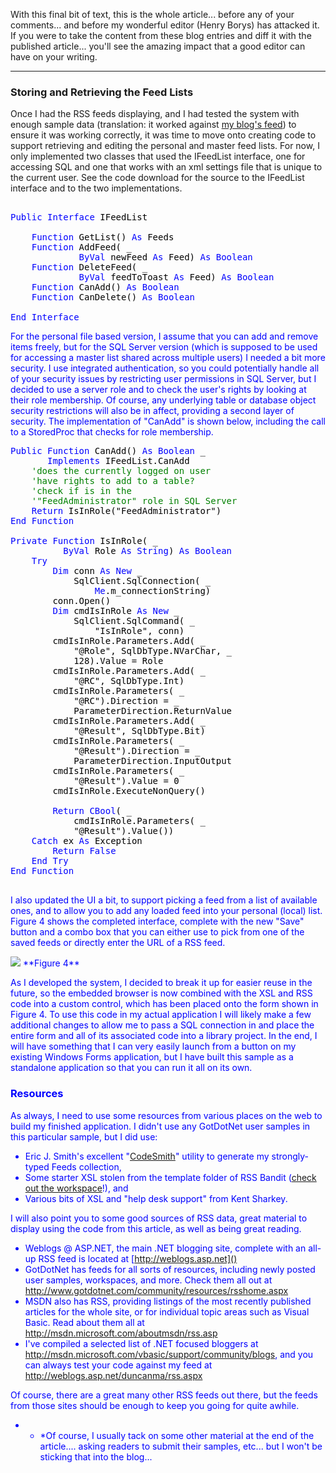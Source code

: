 With this final bit of text, this is the whole article... before any of your comments... and before my wonderful editor (Henry Borys) has attacked it. If you were to take the content from these blog entries and diff it with the published article... you'll see the amazing impact that a good editor can have on your writing.

* * *

### Storing and Retrieving the Feed Lists

Once I had the RSS feeds displaying, and I had tested the system with enough sample data (translation: it worked against [my blog's feed](http://weblogs.asp.net/duncanma)) to ensure it was working correctly, it was time to move onto creating code to support retrieving and editing the personal and master feed lists. For now, I only implemented two classes that used the IFeedList interface, one for accessing SQL and one that works with an xml settings file that is unique to the current user. See the code download for the source to the IFeedList interface and to the two implementations.

<pre class="code"><font color="#000000">
<font color="#0000ff">Public Interface <font color="#000000">IFeedList

    <font color="#0000ff">Function <font color="#000000">GetList() <font color="#0000ff">As <font color="#000000">Feeds
    <font color="#0000ff">Function <font color="#000000">AddFeed( _
             <font color="#0000ff">ByVal <font color="#000000">newFeed <font color="#0000ff">As <font color="#000000">Feed) <font color="#0000ff">As Boolean
    Function <font color="#000000">DeleteFeed( _
             <font color="#0000ff">ByVal <font color="#000000">feedToToast <font color="#0000ff">As <font color="#000000">Feed) <font color="#0000ff">As Boolean
    Function <font color="#000000">CanAdd() <font color="#0000ff">As Boolean
    Function <font color="#000000">CanDelete() <font color="#0000ff">As Boolean

End Interface
</pre>

For the personal file based version, I assume that you can add and remove items freely, but for the SQL Server version (which is supposed to be used for accessing a master list shared across multiple users) I needed a bit more security. I use integrated authentication, so you could potentially handle all of your security issues by restricting user permissions in SQL Server, but I decided to use a server role and to check the user's rights by looking at their role membership. Of course, any underlying table or database object security restrictions will also be in affect, providing a second layer of security. The implementation of "CanAdd" is shown below, including the call to a StoredProc that checks for role membership.

<pre class="code"><font color="#000000"><font color="#0000ff">Public Function <font color="#000000">CanAdd() <font color="#0000ff">As Boolean <font color="#000000">_
       <font color="#0000ff">Implements <font color="#000000">IFeedList.CanAdd
    <font color="#008000">'does the currently logged on user
    'have rights to add to a table?
    'check if is in the
    '"FeedAdministrator" role in SQL Server
    <font color="#0000ff">Return <font color="#000000">IsInRole("FeedAdministrator")
<font color="#0000ff">End Function
<font color="#000000">
<font color="#0000ff">Private Function <font color="#000000">IsInRole( _
          <font color="#0000ff">ByVal <font color="#000000">Role <font color="#0000ff">As String<font color="#000000">) <font color="#0000ff">As Boolean
    Try
        Dim <font color="#000000">conn <font color="#0000ff">As New <font color="#000000">_
            SqlClient.SqlConnection( _
                <font color="#0000ff">Me<font color="#000000">.m_connectionString)
        conn.Open()
        <font color="#0000ff">Dim <font color="#000000">cmdIsInRole <font color="#0000ff">As New <font color="#000000">_
            SqlClient.SqlCommand( _
                "IsInRole", conn)
        cmdIsInRole.Parameters.Add( _
            "@Role", SqlDbType.NVarChar, _
            128).Value = Role
        cmdIsInRole.Parameters.Add( _
            "@RC", SqlDbType.Int)
        cmdIsInRole.Parameters( _
            "@RC").Direction = _
            ParameterDirection.ReturnValue
        cmdIsInRole.Parameters.Add( _
            "@Result", SqlDbType.Bit)
        cmdIsInRole.Parameters( _
            "@Result").Direction = _
            ParameterDirection.InputOutput
        cmdIsInRole.Parameters( _
            "@Result").Value = 0
        cmdIsInRole.ExecuteNonQuery()

        <font color="#0000ff">Return CBool<font color="#000000">( _
            cmdIsInRole.Parameters( _
            "@Result").Value())
    <font color="#0000ff">Catch <font color="#000000">ex <font color="#0000ff">As <font color="#000000">Exception
        <font color="#0000ff">Return False
    End Try
End Function

</pre>

I also updated the UI a bit, to support picking a feed from a list of available ones, and to allow you to add any loaded feed into your personal (local) list. Figure 4 shows the completed interface, complete with the new "Save" button and a combo box that you can either use to pick from one of the saved feeds or directly enter the URL of a RSS feed.

<img src="http://www.duncanmackenzie.net/Figure4.png" border="0" />
**Figure 4**

As I developed the system, I decided to break it up for easier reuse in the future, so the embedded browser is now combined with the XSL and RSS code into a custom control, which has been placed onto the form shown in Figure 4. To use this code in my actual application I will likely make a few additional changes to allow me to pass a SQL connection in and place the entire form and all of its associated code into a library project. In the end, I will have something that I can very easily launch from a button on my existing Windows Forms application, but I have built this sample as a standalone application so that you can run it all on its own.

### Resources

As always, I need to use some resources from various places on the web to build my finished application. I didn't use any GotDotNet user samples in this particular sample, but I did use:

  * Eric J. Smith's excellent "[CodeSmith](http://www.ericjsmith.net/codesmith/)" utility to generate my strongly-typed Feeds collection,
  * Some starter XSL stolen from the template folder of RSS Bandit ([check out the workspace](http://www.gotdotnet.com/Community/Workspaces/Workspace.aspx?id=cb8d3173-9f65-46fe-bf17-122e3703bb00)!), and
  * Various bits of XSL and "help desk support" from Kent Sharkey.

I will also point you to some good sources of RSS data, great material to display using the code from this article, as well as being great reading.

  * Weblogs @ ASP.NET, the main .NET blogging site, complete with an all-up RSS feed is located at [http://weblogs.asp.net]()
  * GotDotNet has feeds for all sorts of resources, including newly posted user samples, workspaces, and more. Check them all out at <http://www.gotdotnet.com/community/resources/rsshome.aspx>
  * MSDN also has RSS, providing listings of the most recently published articles for the whole site, or for individual topic areas such as Visual Basic. Read about them all at http://msdn.microsoft.com/aboutmsdn/rss.asp
  * I've compiled a selected list of .NET focused bloggers at <http://msdn.microsoft.com/vbasic/support/community/blogs>, and you can always test your code against my feed at <http://weblogs.asp.net/duncanma/rss.aspx>

Of course, there are a great many other RSS feeds out there, but the feeds from those sites should be enough to keep you going for quite awhile.</ul>

* * *Of course, I usually tack on some other material at the end of the article.... asking readers to submit their samples, etc... but I won't be sticking that into the blog...